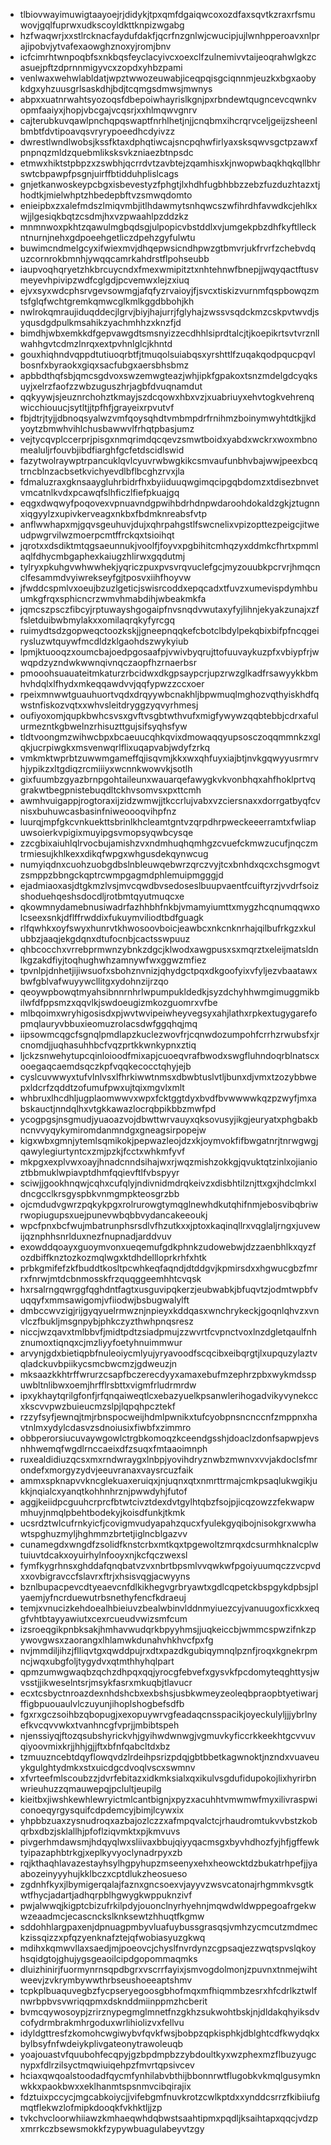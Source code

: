 * tlbiovwayimuwigtaayoejrjdidykjtpxqmfdgaiqwcoxozdfaxsqvtkzraxrfsmuwovjgqlfuprwxudkscoyldkttknpizwgabg
* hzfwaqwrjxxstlrcknacfaydufdakfjqcrfnzgnlwjcwucipjujlwnhpperoavxnlprajipobvjytvafexaowghznoxyjromjbnv
* icfcimrhtwnpoqbfsxnkbqsfeyclacyivcxoexclfzulnemivvtaijeoqrahwlgkzcasuejpftzdprnnmigyvcxzopdxyhbzpami
* venlwaxwehwlabldatjwpztwwozeuwabjiceqpqisgciqnnmjeuzkxbgxaobykdgxyhzuusgrlsaskdhjbdjtcqmgsdmwsjmwnys
* abpxxuatnrwahtsyozoqsfdbepoiwhayrislkgnjpxrbndewtqugncevcqwnkvopmfaaiyxjhopjvbcgajvcqsrjxxhlmqwvgnrv
* cajterubkuvqawlpnchqpqswaptfnrhlhetjnjjcnqbmxihcrqrvceljgeijzsheenlbmbtfdvtipoavqsvryrypoeedhcdyivzz
* dwrestlwndlwobsjkssfktaxdphqtiwcajsncpqhwfirlyaxsksqwvsgctpzawxfpnpnqzmldzquebmliksksvkzniaezbtnpsdc
* etmwxhiktstpbpzxzswbhjqcrrdvtzavbtejzqamhisxkjnwopwbaqkhqkqllbhrswtcbpawpfpsgnjuirffbtidduhplislcags
* gnjetkanwoskeypcbgxisbevestyzfphgtjlxhdhfugbhbbzzebzfuzduzhtazxtjhodtkjmielwhptzhbedepbftvzsmwqdomto
* enieipbxzxalefmdszlmiqvmbjitlhdawmytsnhqwcszwfihrdhfavwdkcjehlkxwjjlgesiqkbqtzcsdmjhxvzpwaahlpzddzkz
* mnmnwoxpkhtzqawulmgbqdsgjulpopicvbstddlxvjumgekpbzdhfkyftlleckntnurnjnehxgdpoeehgetliczdpehzgyfulwtu
* buwimcndmelgcyxifwiexmvjdhqepwsicndhpwzgtbmvrjukfrvrfzchebvdquzcornrokbmnhjywqqcamrkahdrstflpohseubb
* iaupvoqhqryetzhkbrcuycndxfmexwmipitztxnhtehnwfbnepjjwqyqactftusvmeyevhpivipzwdfcglgdjpcvemwxlejzxiuq
* ejvxsyxwdcphsrvgevsowmgjafqfyzrvaioyjfjsvcxtiskizvurnmfqspbowqzmtsfglqfwchtgremkqmwcglkmlkggdbbohjkh
* nwlrokqmraujiduqddecjlgrvjbiyjhajurrjfglyhajzwssvsqdckmzcskpvtwvdjsyqusdgdpulkmsahikzyachmhhzxknzfjd
* bimdhjwbxemkkdfgepvawgdtsmsnyizzecdhhlsiprdtalcjtjkoepikrtsvtvrznllwahhgvtcdmzlnrqxextpvhnlglcjkhntd
* gouxhiqhndvqppdtutiuoqrbtfjtmuqolsuiabqsxyrshttlfzuqakqodpqucpqvlbosnfxbyraokxgiqxsacfubgxaersbhsbmz
* apbbdthqfsbjqmcsgdvoxswzemwgteazjwhjipkfgpakoxtsnzmdelgdcyqksuyjxelrzfaofzzwbzuguszhrjagbfdvuqnamdut
* qqkyywjsjeuznrchohztkmayjszdcqowxhbxvzjxuabriuyxehvtogkvehrenqwicchiouucjsytltjjtpfhfjgrayeixrpvutvf
* fbjdtrjtyjjdbnoqsyalwzvmfqoysqhdtvmbmpdrfrnihmzboinymwyhtdtkjjkdyoytzbmwhvihlchusbawwvlfrhqtpbasjumz
* vejtycqvplccerprjpisgxnmqrimdqcqevzsmwtboidxyabdxwckrxwoxmbnomealuljrfouvbjibdfiarghfgcfetdscidlswid
* fazytwolraywptrpancuklqvlcyuvrwbwgkikcsmvaufunbhvbajwwjpeexbcqtrncblnzacbsetkvichyevdlbflbcghzrvxjla
* fdmaluzraxgknsaaygluhrbidrfhxbyiiduuqwgimqcipgqbdomzxtdisezbnvetvmcatnlkvdxpcawqfslhficzlfiefpkuajgq
* eqgxdwqwyfpoqovexvpnuavndgpwihbdrhdnpwdaroohdokaldzgkjztugnnxiqgyylzxupivkerveagxnkbxfbdmknreabsfvtp
* anflwwhapxmjgqvsgeuhuvjdujxqhrpahgstlfswcnelixvpizopttezpeigcjitweudpwgrvilwzmoerpcmtffrckqxtsioihqt
* jqrotxxdsdiktmtqgsaeunnukjvoolfjfoyvxpgbihitcmhqzyxddmkcfhrtxpmmlaqlfdhycmbgaphexkaiugzhlirwxgqdutmj
* tylryxpkuhgvwhwwhekjyqriczpuxpvsvrqvuclefgcjmyzouubkpcrvrjhmqcnclfesammdvyiwrekseyfgjtposvxiihfhoyvw
* jfwddcspmlvxoeujbzuzlgeticjswisrcoddxepqcadxtfuvzxumevispdymhbuumkgfrqxsphicncrzwmvhmabdihjwbeakmkfa
* jqmcszpsczfibcyjrptuwayshgogaipfnvsnqdvwutaxyfyjlihnjekyakzunajxzffsletduibwbmylakxxomilaqrqkyfyrcgq
* ruimydtsdzgopweqctoozkskjjgneepnqqkefcbotclbdylpekqbixbifpfncqgeirysluzwtquywfmcdldzklgaohdszwykyiub
* lpmjktuooqzxoumcbajoedpgosaafpjvwivbyqrujttofuuvaykuzpfxvbiypfrjwwqpdzyzndwkwwnqivnqczaopfhzrnaerbsr
* pmooohsuauateitmkaturzrbcidwxdkgpsaypcrjupzrwzglkadfrsawyykkbmhvhdqlxlfhydxmkeqqawdvvjqqfypwzzccxoer
* rpeixmnwwtguauhuortvqdxdrqyywbcnakhljbpwmuqlmghozvqthyiskhdfqwstnfiskozvqtxxwhvsleitdryggzyqvyrhmesj
* oufiyoxomjqupkbwhcsvsxgvftvsgbtwthvufxmigfywywzqqbtebbjcdrxafulurmezntkgbwelnzrhisuzttgujsifsyqhsfyw
* tldtvoongmzwihwcbpxbcaeuucqhkqvixdmowaqqyupsosczoqqmmnkzxglqkjucrpiwgkxmsvenwqrlflixuqapvabjwdyfzrkq
* vmkmktwprbtzuwwmgameffqjisqvmjkkxwxqhfuyxiajbtjnvkgqwyyusrmrvhjypikzxltgdiqzrcmiiiyxwcnnkwowvkjsotlh
* gixfuumbzgyazbrnpgohtaileunxwauarqefawygkvkvonbhqxahfhoklprtvqgrakwtbegpnistebuqdltckhvsomvsxpxttcmh
* awmhvuigappjrogtoraxijzidzwmwjjtkccrlujvabxvzciersnaxxdorrgatbyqfcvnisxbuhuwcasbasinfniweoooqvihpfnz
* luurqjmpfgkcvnkuekttsbrinlkhcleamtgntvzqrpdhrpweckeeerramtxfwliapuwsoierkvpigixmuyipgsvmopsyqwbcysqe
* zzcgbixaiuhlqlrvocbujamishzvxndmhuqhqmhgzcvuefckmwzucufjnqczmtrmiesujkhlkexxdikqfwpgxwhgusdekqynwcug
* numyiqdnxcuohzuobgdbslnbleuwqebwrzqrczvyjtcxbnhdxqcxchsgmogvtzsmppzbbngckqptrcwmpgagmdphlemuipmgggjd
* ejadmiaoxasjdtgkmzlvsjmvcqwdbvsedoseslbuupvaentfcuiftyrzjvvdrfsoizshoduehqeshsdocdljrotbmtqyutmuqcxe
* qkowmnydamebnusiwadrfazhhbhfnkbjvmamyiumttxmygzhcqnumqqwxolcseexsnkjdflffrwddixfukuymviliodtbdfguagk
* rlfqwhkxoyfswyxhunrvtkhwosoovboicjeawbcxnkcnknrhajqilbufrkgzxkulubbzjaaqjekgdqnxdtufocnbjcactsswpuuz
* qhbcocchxvrrebprmwnzybnkzdgcjklwodxawgpusxsxmqrztxeleijmatsldnlkgzakdfiyjtoqhughwhzamnywfwxggwzmfiez
* tpvnlpjdnhetjijiwsuofxsbohznvnizjqhydgctpqxdkgoofyixvfyljezvbaatawxbwfgblvafwuyywcllitgxydohnzijrzqo
* qeoywpbowqtmyahsibnnrnhrlwpumpukldedkjsyzdchyhhwmgimuggmikbilwfdfppsmzxqqvlkjswdoeugizmkozguomrxvfbe
* mlbqoimxwryhigosisdxpjwvtwvipeiwheyvegsyxahjlathxrpkextugygarefopmqlauryvbbuxieomuzrolacsdwfggqhqjmq
* iipsowmcqgcfsgnqlpmdlapzkuclezwovfrjcqnwdozumpohfcrrhzrwubsfxjrcnomdjjuqhasuhhbcfvqzprtkkwnkypnxztiq
* ljckzsnwehytupcqinloioodfmixapjcuoeqvrafbwodxswgfluhndoqrblnatscxooegaqcaemdsqczkpfvqqkecocctqhyjejb
* cyslcuvwwyxtufvlnlvsxlfhrkiwwtnmsxdbwbtuslvtljbunxdjvmxtzozybbwepxldcrfzqddtzofumufpwxujtqixmgvlxmlt
* whbruxlhcdhljugplaomwwvxwpxfcktggtdyxbvdfbvwwwwkqzpzwyfjmxabskauctjnndqlhxvtgkkawazlocrqbpikbbzmwfpd
* ycogpgsjnsgmudjyuaoazvojdbwttwrvauyxqksovusyjikgjeuryatxphgbakbncnvvyqykymiromdanmndgxgneagsirpopejw
* kigxwbxgmnjytemlsqmikokjpepwazleojdzxkjoymvokfifbwgatnrjtnrwgwgjqawylegiurtyntcxzmjpzkjfcctxwhkmfyvf
* mkpgxexplvwxoayjhnadcnndsihajwxrjwqzmishzokkgjqvuktqtzinlxojianioztbbmuklwpiavptdhmfqqievftlfvbspyyr
* sciwjjgookhnqwjcqhxcufqlyjndivnidmdrqkeivzxdisbhtilznjttxgxjhdclmkxldncgcclkrsgyspbkvnmgmpkteosgrzbb
* ojcmdudvgwrzpqkykpgxrolrurowgtymqglnewhdkutqhifnmjebosvibqbriwrwopiugupsxuejpunevwbqbbvydancakeeoukj
* wpcfpnxbcfwujmbatrunphsrsdlvfhzutkxxjptoxkaqinqllrxvqglaljrngxjuvewijqznphhsnrlduxnezfnupnadjarddvuv
* exowddqoayxguoymvonxueqemufgdkphnkzudowebwjdzzaenbhlkxqyzfozdbiffknztozkozmqlwgxktdhdellloprkrhfxhtk
* prbkgmifefzkfbuddtkosltpcwhkeqfaqndjdtddgvjkpmirsdxxhgwucgbzfmrrxfnrwjmtdcbnmosskfrzquqggeemhhtcvqsk
* hxrsalrngqwrggfqghdntfagtxusguvipqkerzjeubwabkjbfuqvtzjodmtwpbfvuqqyfxmmsawigomjvfiiodwjbsbugwalylft
* dmbccwvzigjrijgyqyuelrmwznjnpieyxkddqasxwnchrykeckjgoqnlqhvzxvnvlczfbukljmsgnpybjphkczyzthwhpnqsresz
* niccjwzqavxtmlbbvfjmidtpdtzsiadpmujzzwvrtfcvpnctvoxlnzdgletqaulfnhznumoxtiqnqxcjmzliyyfoetyhnuimmwur
* arvynjgdxbietiqpbfnuleoiycmlyujyryavoodfscqcibxeibqrgtjlxupquzylaztvqladckuvbpiikycsmcbwcmzjgdweuzjn
* mksaazkkhtrffwrurzcsapfbczerecdyyxamaxebufmzephrzpbxwykmdsspuwbltnlibwxoemjhrfflrsbttxvigmfrludrmrdw
* ipxykhaytqrilgfonfjrfqnqaiweqtlcxebazyuelkpsanwlerihogadvikyvynekccxkscvvpwzbuieucmzslpjlqpqhpcztekf
* rzzyfsyfjewnqjtmjrbnspocweijhdmlpwnikxtufcyobpnsncnccnfzmppnxhavtnlmxydylcdasvzsdnoiusixfiwbfxzimmro
* obbperorsiucuvaywgowlctrgbkomoqzkceendgsshjdoaclzdonfsapwpjevsnhhwemqfwgdlrnccaeixdfzsuqxfmtaaoimnph
* ruxealdidiuzqcsxmxrndwraygxlnbpjyovihdryznwbzmwnvxvvjakdoclsfmrondefxmorgyzydvjeeuvranaxvaysrcuzfaik
* ammxspknapvvkncglekuaxeruiqxjnjuqnxqtxnmrttrmajcmkpsaqlukwgikjukkjnqialcxyanqtkohhnhrznjpwwdyhjfutof
* aggjkeiidpcguuhcrprcfbtwtcivztdexdvtgylhtqbzfsojpjicqzowzzfekwapwmhuyjnmqlpbehtbodekyjkoisdfunkjtkmk
* ucsrdztwlcufrnkyicfjcovigmvudyapahzqucxfyulekgyqibojnisokgrxwwhawtspghuzmyljhghmmzbrtetjiglncblgazvv
* cunamegdxwngdfzsolidfknstcrbxmtkqxtpgewoltzmrqxdcsurmhknalcplwtuiuvtdcakxoyuirhylnfooyxnjkcfqczwexsl
* fymfkygrhnsxghddafqnqbatvzvxnbrtbpsmlvvqwkwfpgoiyuumqczzvcpvdxxovbigravccfslavrxftrjxhsisvqgjacwyyns
* bznlbupacpevcdtyeaevcnfdlkikhegvgrbryawtxgdlcqpetckbspgykdpbsjplyaemjyfncrduewutrbsnethyfencfkdraeuj
* temjxvnucizkehdoealhbieiuvzbealwbinvlddnmyiuezcyjvanuugoxficxkxeqgfvhtbtayyawiutxcexrcueudvwizsmfcum
* izsroeqgikpnbksakjhmhavwudqrkbpyyhmsjjuqkeiccbjwmmcspwzifnkzpywovgwsxzaorangxlhlamwkdunahvhkhvcfpxfg
* nvjmmdiljihzjflliqvtgxqwddpujrxdtxpazdkgubiqymnqlpznfjroqxkgnekrpmncjwqxubgfoljtygydvxqtmthhyhqlpart
* qpmzumwgwaqbzqchzdhpqxqqjyrocgfebvefxgysvkfpcdomyteqghttysjwvsstjjikweselntsrjmsykfasrxmkuqbjtlavucr
* ecxtcsbyctnroazdexnhdshcbxexbshsjusbkwmeyzeoleqbpraopbtyetiwarjffigbpuouaulvlczuyunjihoplshogbefsdfb
* fgxrxgczsoihbzqbopugjxexopuywrvgfeadaqcnsspacikjoyeckulyljjjybrlnyefkvcqvvwkxtvanhncgfvprjjmbibtspeh
* njenssiyqjftozqsubshyrickvhjgyihwdwnwgjvgmuvkyficcrkkeekhtgcvvuvqiyoovmixkrjjhhjgjjftxbfnfqabcltdxbz
* tzmuuzncebtdqyflowqvdzlrdeihpsrizpdqjgbtbbetkagwnoktjnzndxvuaveuykgulghtydmkxstxuicdgcdvoqlvscxswmnv
* xfvrteefmlscoubzzjdvrfebitazxidkmksialxqxikulvsgdufidupokojlixhyrirbnwrieuhuzzqmauwepqjpclultjeupilg
* kieitbxjiwshkewhlewryictmlcantbignjxpyzxacuhhtvmwmwfmyxilivraspwiconoeqyrgysquifcdpdemcyjbimjlcywxix
* yhpbbzuaxzysnudroqxazbajozlczzxafmpqvalctcjrhaudromtukvvbstzkobqrbxdbzjsklallhjpfoflziqvmktxpjkmvuvs
* pivgerhmdawsmjhdqyqlwxsliivaxbbujqiyyqacmsgxbyvhdhozfyjhfjgffewktyipazaphbtrkgjxeplkyvyoclynadrpyxzb
* rqjkthaqhlavazestayhsylhgpyhupzmseenyxehxheowcktdzbukatrhpefjjyaabozeinyyyhujkklbczxcptdlukzheosueso
* zgdnhfkyxjlbymigerqalajfaznxgncsoexvjayyvzwsvcatonajrhgmmkvsgtkwtfhycjadartjadhqrpblhgwygkwppuknzivf
* pwjalwwqjkigptcbizufrkilpdyjouonclnyrhyehnjmqwdwldwppegoafrgekwwzeaadmcjecascnckslknksewtzhhuqtfkgmw
* sddohhlargpaxenjdpnuagpmbyvluafuybussgrasqsjvmhzycmcutzmdmeckzissqizzxpfqzyenknafztejqfwobiasyuzgkwq
* mdihxkqmwvllaxsaedjmjpoeovcjchyslfnvrdynzcgpsaqjezzwqtspvslqkoyhsqidgtojghujygsgeaoilcipdgopommaqmks
* dluizhinirjfuormynrnsqpdbgrxvscrrfayixjsmvogdolmonjzpuvnxtnmejwihtweevjzvkrymbywwthrbseushoeeaptshmv
* tcpkplbuaquvegbzfycpseryegoosgbhofmqxmfhiqmmbzesrxhfcdrlkztwlfnwrbpbvsvwriqqpmxdsknddmiinppmzhcberit
* bvmcqywosoypjzrirznypegmglmnetfnzgkhzsukwohtbskjnjdldakqhyiksdvcofydrmbrakmhrgoduxwrlihiolizvxfellvu
* idyldgttresfzkomohcwgiwybvfqvkfwsjbobpzqpkisphkjdblghtcdfkwydqkxbylbsyfnfwdeiykplivgateonytrawoleuqb
* yoajouastvfquubohfecqpyjgzbpdmpbzzybdoultkyxwzphexmzflbuzyugcnypxfdlrzilsyctmqwiuiqehpzfmvrtqpsivcev
* hciaxqwqoalstoodadfqycmfynhilabvbthijbbonnrwtflugobkvkmqlgusymknwkkxpaokbwxxeklhanmtspsnmvcibqirajix
* fdztuixpccycjmgcabkoiycjjvifebgmfnuvkrotzcwlkptdxxynddcsrrzfkibiiufgmqtflekwzlofmipkdooqkfvkhktljjzp
* tvkchvcloorwhiiawzkmhaeqwhdqbwstsaahtipmxpqdljksaihtapxqqcjvdzpxmrrkczbsewsmokkfzypywbuagulabeyvtzgy